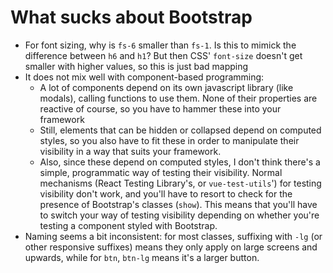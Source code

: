 # What sucks about Bootstrap
* For font sizing, why is `fs-6` smaller than `fs-1`. Is this to mimick the difference between `h6` and `h1`? But then CSS' `font-size` doesn't get smaller with higher values, so this is just bad mapping
* It does not mix well with component-based programming:
  * A lot of components depend on its own javascript library (like modals), calling functions to use them. None of their properties are reactive of course, so you have to hammer these into your framework
  * Still, elements that can be hidden or collapsed depend on computed styles, so you also have to fit these in order to manipulate their visibility in a way that suits your framework.
  * Also, since these depend on computed styles, I don't think there's a simple, programmatic way of testing their visibility. Normal mechanisms (React Testing Library's, or `vue-test-utils`') for testing visibility don't work, and you'll have to resort to check for the presence of Bootstrap's classes (`show`). This means that you'll have to switch your way of testing visibility depending on whether you're testing a component styled with Bootstrap.
* Naming seems a bit inconsistent: for most classes, suffixing with `-lg` (or other responsive suffixes) means they only apply on large screens and upwards, while for `btn`, `btn-lg` means it's a larger button.
